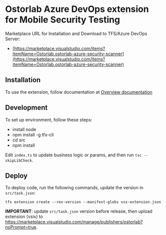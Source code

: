 # Ostorlab Azure DevOps extension for Mobile Security Testing

Marketplace URL for Installation and Download to TFS/Azure DevOps Server:

- [https://marketplace.visualstudio.com/items?itemName=Ostorlab.ostorlab-azure-security-scanner](https://marketplace.visualstudio.com/items?itemName=Ostorlab.ostorlab-azure-security-scanner)

## Installation

To use the extension, follow documentation at [Overview documentation](README.md)

## Development

To set up environment, follow these steps:

- install node
- npm install -g tfx-cli
- cd src
- npm install

Edit `index.ts` to update business logic or params, and then run `tsc --skipLibCheck`.

## Deploy

To deploy code, run the following commands, update the version in `src/task.json`:

```
tfx extension create --rev-version --manifest-globs vss-extension.json
```

**IMPORTANT**: update `src/task.json` version before release, then upload extension (vsix)
to https://marketplace.visualstudio.com/manage/publishers/ostorlab?noPrompt=true.


